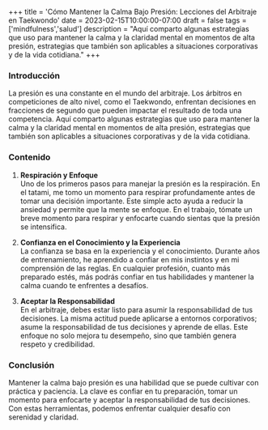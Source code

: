 +++
title = 'Cómo Mantener la Calma Bajo Presión: Lecciones del Arbitraje en Taekwondo'
date = 2023-02-15T10:00:00-07:00
draft = false
tags = ['mindfulness','salud']
description = "Aquí comparto algunas estrategias que uso para mantener la calma y la claridad mental en momentos de alta presión, estrategias que también son aplicables a situaciones corporativas y de la vida cotidiana."
+++
### **Introducción**
La presión es una constante en el mundo del arbitraje. Los árbitros en competiciones de alto nivel, como el Taekwondo, enfrentan decisiones en fracciones de segundo que pueden impactar el resultado de toda una competencia. Aquí comparto algunas estrategias que uso para mantener la calma y la claridad mental en momentos de alta presión, estrategias que también son aplicables a situaciones corporativas y de la vida cotidiana.

### **Contenido**
1. **Respiración y Enfoque**  
   Uno de los primeros pasos para manejar la presión es la respiración. En el tatami, me tomo un momento para respirar profundamente antes de tomar una decisión importante. Este simple acto ayuda a reducir la ansiedad y permite que la mente se enfoque. En el trabajo, tómate un breve momento para respirar y enfocarte cuando sientas que la presión se intensifica.

2. **Confianza en el Conocimiento y la Experiencia**  
   La confianza se basa en la experiencia y el conocimiento. Durante años de entrenamiento, he aprendido a confiar en mis instintos y en mi comprensión de las reglas. En cualquier profesión, cuanto más preparado estés, más podrás confiar en tus habilidades y mantener la calma cuando te enfrentes a desafíos.

3. **Aceptar la Responsabilidad**  
   En el arbitraje, debes estar listo para asumir la responsabilidad de tus decisiones. La misma actitud puede aplicarse a entornos corporativos; asume la responsabilidad de tus decisiones y aprende de ellas. Este enfoque no solo mejora tu desempeño, sino que también genera respeto y credibilidad.

### **Conclusión**
Mantener la calma bajo presión es una habilidad que se puede cultivar con práctica y paciencia. La clave es confiar en tu preparación, tomar un momento para enfocarte y aceptar la responsabilidad de tus decisiones. Con estas herramientas, podemos enfrentar cualquier desafío con serenidad y claridad.

